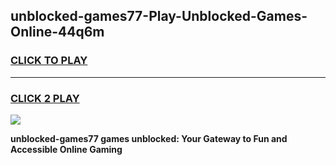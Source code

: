
## unblocked-games77-Play-Unblocked-Games-Online-44q6m
<h3>
<a href="https://premium76.site?title=unblocked-games77&ref=25A">CLICK TO PLAY</a></h3>
<hr>

<h3>
<a href="https://premium76.site?title=unblocked-games77&ref=25A">CLICK 2 PLAY</a>
  
</h3>

<a href="https://premium76.site?title=unblocked-games77&ref=25A"><img src="https://clearcache.store/games.png"></a>


**unblocked-games77 games unblocked: Your Gateway to Fun and Accessible Online Gaming**
